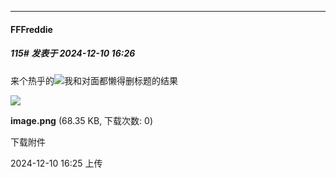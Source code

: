 ﻿
*****

####  FFFreddie  
##### 115#       发表于 2024-12-10 16:26

来个热乎的<img src="https://static.saraba1st.com/image/smiley/face2017/125.png" referrerpolicy="no-referrer">我和对面都懒得删标题的结果

<img src="https://img.saraba1st.com/forum/202412/10/162539r33gp0qgpgj5uqqk.png" referrerpolicy="no-referrer">

<strong>image.png</strong> (68.35 KB, 下载次数: 0)

下载附件

2024-12-10 16:25 上传

